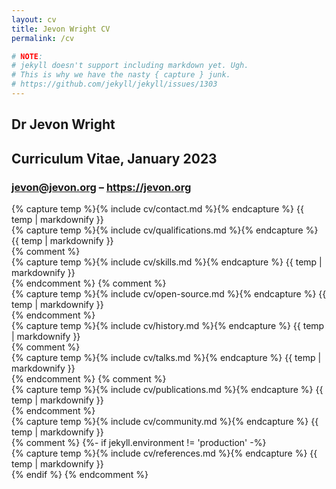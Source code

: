 ```yaml
---
layout: cv
title: Jevon Wright CV
permalink: /cv

# NOTE:
# jekyll doesn't support including markdown yet. Ugh.
# This is why we have the nasty { capture } junk.
# https://github.com/jekyll/jekyll/issues/1303
---
```


<section class="title">
  <h1>Dr Jevon Wright</h1>
  <h2>Curriculum Vitae, January 2023</h2>
  <h3>
    <a href="mailto:jevon@jevon.org">jevon@jevon.org</a>
    &ndash;
    <a href="https://jevon.org">https://jevon.org</a>
  </h3>
</section>

<section>
  {% capture temp %}{% include cv/contact.md %}{% endcapture %}
  {{ temp | markdownify }}
</section>
<section>
  {% capture temp %}{% include cv/qualifications.md %}{% endcapture %}
  {{ temp | markdownify }}
</section>
{% comment %}
<section class="skills">
  {% capture temp %}{% include cv/skills.md %}{% endcapture %}
  {{ temp | markdownify }}
</section>
{% endcomment %}
{% comment %}
<section class="open-source page-break-after">
  {% capture temp %}{% include cv/open-source.md %}{% endcapture %}
  {{ temp | markdownify }}
</section>
{% endcomment %}
<section class="history">
  {% capture temp %}{% include cv/history.md %}{% endcapture %}
  {{ temp | markdownify }}
</section>
{% comment %}
<section>
  {% capture temp %}{% include cv/talks.md %}{% endcapture %}
  {{ temp | markdownify }}
</section>
{% endcomment %}
{% comment %}
<section>
  {% capture temp %}{% include cv/publications.md %}{% endcapture %}
  {{ temp | markdownify }}
</section>
{% endcomment %}
<section>
  {% capture temp %}{% include cv/community.md %}{% endcapture %}
  {{ temp | markdownify }}
</section>
{% comment %}
{%- if jekyll.environment != 'production' -%}
  <section class="references">
    {% capture temp %}{% include cv/references.md %}{% endcapture %}
    {{ temp | markdownify }}
  </section>
{% endif %}
{% endcomment %}
